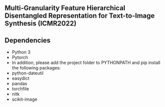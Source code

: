 ## Multi-Granularity Feature Hierarchical Disentangled Representation for Text-to-Image Synthesis (ICMR2022)


## Dependencies
- Python 3
- Pytorch
- In addition, please add the project folder to PYTHONPATH and pip install the following packages:
- python-dateutil
- easydict
- pandas
- torchfile
- nltk
- scikit-image
